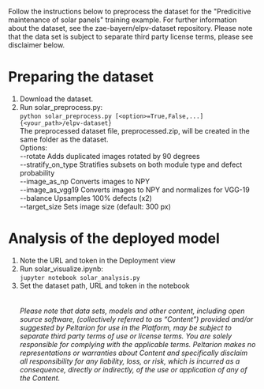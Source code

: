 Follow the instructions below to preprocess the dataset for the "Predicitive maintenance of solar panels" training example. For further information about the dataset, see the zae-bayern/elpv-dataset repository. Please note that the data set is subject to separate third party license terms, please see disclaimer below.

# Preparing the dataset
1. Download the dataset.
2. Run solar_preprocess.py:  
`
python solar_preprocess.py [<option>=True,False,...] {<your_path>/elpv-dataset}
`\
The preprocessed dataset file, preprocessed.zip, will be created in the same folder as the dataset.\
Options:\
--rotate Adds duplicated images rotated by 90 degrees\
--stratify_on_type Stratifies subsets on both module type and defect probability\
--image_as_np Converts images to NPY\
--image_as_vgg19 Converts images to NPY and normalizes for VGG-19\
--balance Upsamples 100% defects (x2)\
--target_size Sets image size (default: 300 px)

# Analysis of the deployed model
1. Note the URL and token in the Deployment view
2. Run solar_visualize.ipynb:  
`
jupyter notebook solar_analysis.py 
`  
3. Set the dataset path, URL and token in the notebook
\
\
\
*Please note that data sets, models and other content, including open source software, (collectively referred to as “Content”) provided and/or suggested by Peltarion for use in the Platform, may be subject to separate third party terms of use or license terms. You are solely responsible for complying with the applicable terms. Peltarion makes no representations or warranties about Content and specifically disclaim all responsibility for any liability, loss, or risk, which is incurred as a consequence, directly or indirectly, of the use or application of any of the Content.*

